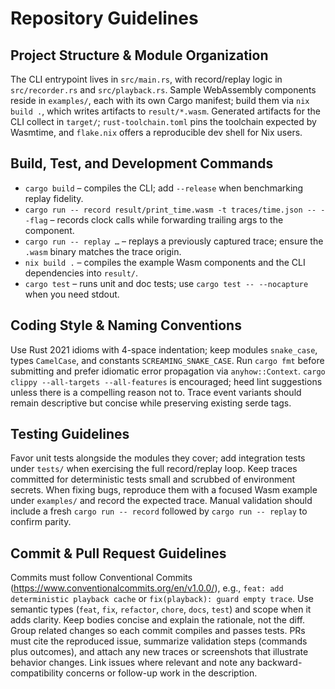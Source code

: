 # Repository Guidelines

## Project Structure & Module Organization
The CLI entrypoint lives in `src/main.rs`, with record/replay logic in `src/recorder.rs` and `src/playback.rs`. Sample WebAssembly components reside in `examples/`, each with its own Cargo manifest; build them via `nix build .`, which writes artifacts to `result/*.wasm`. Generated artifacts for the CLI collect in `target/`; `rust-toolchain.toml` pins the toolchain expected by Wasmtime, and `flake.nix` offers a reproducible dev shell for Nix users.

## Build, Test, and Development Commands
- `cargo build` – compiles the CLI; add `--release` when benchmarking replay fidelity.
- `cargo run -- record result/print_time.wasm -t traces/time.json -- --flag` – records clock calls while forwarding trailing args to the component.
- `cargo run -- replay …` – replays a previously captured trace; ensure the `.wasm` binary matches the trace origin.
- `nix build .` – compiles the example Wasm components and the CLI dependencies into `result/`.
- `cargo test` – runs unit and doc tests; use `cargo test -- --nocapture` when you need stdout.

## Coding Style & Naming Conventions
Use Rust 2021 idioms with 4-space indentation; keep modules `snake_case`, types `CamelCase`, and constants `SCREAMING_SNAKE_CASE`. Run `cargo fmt` before submitting and prefer idiomatic error propagation via `anyhow::Context`. `cargo clippy --all-targets --all-features` is encouraged; heed lint suggestions unless there is a compelling reason not to. Trace event variants should remain descriptive but concise while preserving existing serde tags.

## Testing Guidelines
Favor unit tests alongside the modules they cover; add integration tests under `tests/` when exercising the full record/replay loop. Keep traces committed for deterministic tests small and scrubbed of environment secrets. When fixing bugs, reproduce them with a focused Wasm example under `examples/` and record the expected trace. Manual validation should include a fresh `cargo run -- record` followed by `cargo run -- replay` to confirm parity.

## Commit & Pull Request Guidelines
Commits must follow Conventional Commits (https://www.conventionalcommits.org/en/v1.0.0/), e.g., `feat: add deterministic playback cache` or `fix(playback): guard empty trace`. Use semantic types (`feat`, `fix`, `refactor`, `chore`, `docs`, `test`) and scope when it adds clarity. Keep bodies concise and explain the rationale, not the diff. Group related changes so each commit compiles and passes tests. PRs must cite the reproduced issue, summarize validation steps (commands plus outcomes), and attach any new traces or screenshots that illustrate behavior changes. Link issues where relevant and note any backward-compatibility concerns or follow-up work in the description.
